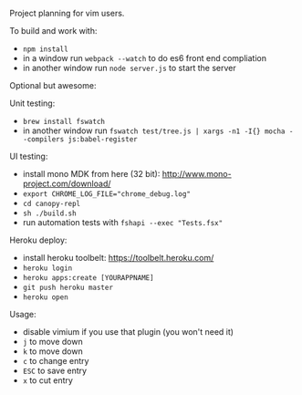 Project planning for vim users.

To build and work with:

- `npm install`
- in a window run `webpack --watch` to do es6 front end compliation
- in another window run `node server.js` to start the server

Optional but awesome:

Unit testing:

- `brew install fswatch`
- in another window run `fswatch test/tree.js | xargs -n1 -I{} mocha --compilers js:babel-register`

UI testing:

- install mono MDK from here (32 bit): http://www.mono-project.com/download/
- `export CHROME_LOG_FILE="chrome_debug.log"`
- `cd canopy-repl`
- `sh ./build.sh`
- run automation tests with `fshapi --exec "Tests.fsx"`

Heroku deploy:

- install heroku toolbelt: https://toolbelt.heroku.com/
- `heroku login`
- `heroku apps:create [YOURAPPNAME]`
- `git push heroku master`
- `heroku open`

Usage:

- disable vimium if you use that plugin (you won't need it)
- `j` to move down
- `k` to move down
- `c` to change entry
- `ESC` to save entry
- `x` to cut entry
